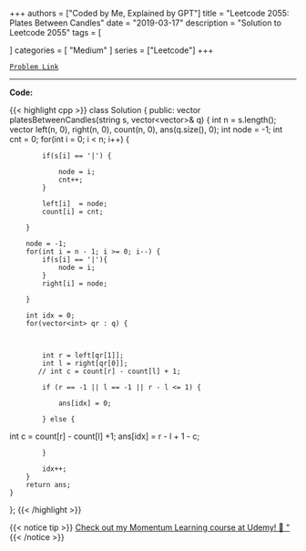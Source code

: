 
+++
authors = ["Coded by Me, Explained by GPT"]
title = "Leetcode 2055: Plates Between Candles"
date = "2019-03-17"
description = "Solution to Leetcode 2055"
tags = [
    
]
categories = [
    "Medium"
]
series = ["Leetcode"]
+++



[`Problem Link`](https://leetcode.com/problems/plates-between-candles/description/)

---

**Code:**

{{< highlight cpp >}}
class Solution {
public:
    vector<int> platesBetweenCandles(string s, vector<vector<int>>& q) {
        int n = s.length();
        vector<int> left(n, 0), right(n, 0), count(n, 0), ans(q.size(), 0);
        int node = -1;
        int cnt  = 0;
        for(int i = 0; i < n; i++) {
            
            if(s[i] == '|') {

                node = i;
                cnt++;
            }

            left[i]  = node;
            count[i] = cnt;

        }
        
        node = -1;
        for(int i = n - 1; i >= 0; i--) {
            if(s[i] == '|'){
                node = i;
            }
            right[i] = node;
            
        }
        
        int idx = 0;
        for(vector<int> qr : q) {



            int r = left[qr[1]];
            int l = right[qr[0]];
           // int c = count[r] - count[l] + 1;
            
            if (r == -1 || l == -1 || r - l <= 1) {

                ans[idx] = 0;

            } else {
int c = count[r] - count[l] +1;
     ans[idx] = r - l + 1 - c;

            }
            
            idx++;
        }
        return ans;
    }
};
{{< /highlight >}}



{{< notice tip >}}
[Check out my Momentum Learning course at Udemy! 🚀 "](https://www.udemy.com/course/blind-75-the-data-structures-and-algorithms-essentials/)
{{< /notice >}}

